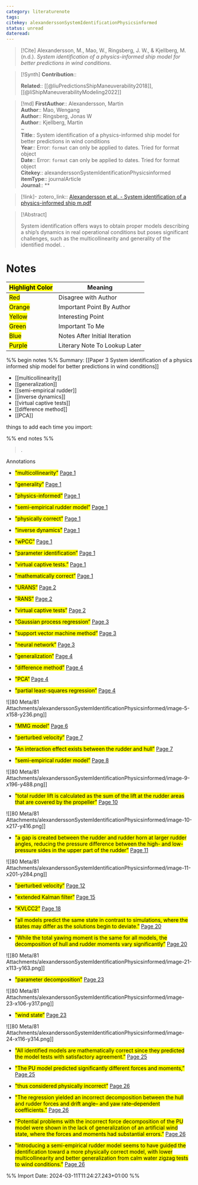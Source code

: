 ```yaml
---
category: literaturenote
tags: 
citekey: alexanderssonSystemIdentificationPhysicsinformed
status: unread
dateread:
---
```


> [!Cite]
> Alexandersson, M., Mao, W., Ringsberg, J. W., & Kjellberg, M. (n.d.). _System identification of a physics-informed ship model for better predictions in wind conditions_.

>[!Synth]
>**Contribution**:: 
>
>**Related**::  [[@liuPredictionsShipManeuverability2018]],   [[@liShipManeuverabilityModeling2022]] 
>

>[!md]
> **FirstAuthor**:: Alexandersson, Martin  
> **Author**:: Mao, Wengang  
> **Author**:: Ringsberg, Jonas W  
> **Author**:: Kjellberg, Martin  
~    
> **Title**:: System identification of a physics-informed ship model for better predictions in wind conditions  
> **Year**:: Error: `format` can only be applied to dates. Tried for format object  
> **Date**:: Error: `format` can only be applied to dates. Tried for format object  
> **Citekey**:: alexanderssonSystemIdentificationPhysicsinformed  
> **itemType**:: journalArticle  
> **Journal**:: **    

> [!link]-
> zotero_link:: [Alexandersson et al. - System identification of a physics-informed ship m.pdf](zotero://select/library/items/GHSB3SIB)


> [!Abstract]
>
> System identification offers ways to obtain proper models describing a ship’s dynamics in real operational conditions but poses significant challenges, such as the multicollinearity and generality of the identified model.
>.
> 
# Notes

| <mark class="hltr-grey">Highlight Color</mark> | Meaning                       |
| ---------------------------------------------- | ----------------------------- |
| <mark class="hltr-red">Red</mark>              | Disagree with Author          |
| <mark class="hltr-orange">Orange</mark>        | Important Point By Author     |
| <mark class="hltr-yellow">Yellow</mark>        | Interesting Point             |
| <mark class="hltr-green">Green</mark>          | Important To Me               |
| <mark class="hltr-blue">Blue</mark>            | Notes After Initial Iteration |
| <mark class="hltr-purple">Purple</mark>        | Literary Note To Lookup Later |

%% begin notes %%
Summary: [[Paper 3 System identification of a physics informed ship model for better predictions in wind conditions]]

* [[multicollinearity]]
* [[generalization]]
* [[semi-empirical rudder]]
* [[inverse dynamics]]
* [[virtual captive tests]]
* [[difference method]]
* [[PCA]]
 
things to add each time you import:

%% end notes %%

>.
 
 Annotations
- <mark class="hltr-green">"multicollinearity”</mark> [Page 1](zotero://open-pdf/library/items/GHSB3SIB?page=1&annotation=GPAZCQKC) 
 
- <mark class="hltr-green">"generality”</mark> [Page 1](zotero://open-pdf/library/items/GHSB3SIB?page=1&annotation=LMC9KZR5) 
 
- <mark class="hltr-green">"physics-informed”</mark> [Page 1](zotero://open-pdf/library/items/GHSB3SIB?page=1&annotation=KQX9VTC7) 
 
- <mark class="hltr-yellow">"semi-empirical rudder model”</mark> [Page 1](zotero://open-pdf/library/items/GHSB3SIB?page=1&annotation=2BWYXA8D) 
 
- <mark class="hltr-green">"physically correct”</mark> [Page 1](zotero://open-pdf/library/items/GHSB3SIB?page=1&annotation=FRC3HWP4) 
 
- <mark class="hltr-green">"inverse dynamics”</mark> [Page 1](zotero://open-pdf/library/items/GHSB3SIB?page=1&annotation=6JXMHYTU) 
 
- <mark class="hltr-yellow">"wPCC”</mark> [Page 1](zotero://open-pdf/library/items/GHSB3SIB?page=1&annotation=EW65FAA5) 
 
- <mark class="hltr-yellow">"parameter identification”</mark> [Page 1](zotero://open-pdf/library/items/GHSB3SIB?page=1&annotation=PUATN9NH) 
 
- <mark class="hltr-yellow">"virtual captive tests.”</mark> [Page 1](zotero://open-pdf/library/items/GHSB3SIB?page=1&annotation=ZA6BVF8J) 
 
- <mark class="hltr-yellow">"mathematically correct”</mark> [Page 1](zotero://open-pdf/library/items/GHSB3SIB?page=1&annotation=U8HATPUA) 
 
- <mark class="hltr-yellow">"URANS”</mark> [Page 2](zotero://open-pdf/library/items/GHSB3SIB?page=2&annotation=E4ER75C4) 
 
- <mark class="hltr-yellow">"RANS”</mark> [Page 2](zotero://open-pdf/library/items/GHSB3SIB?page=2&annotation=73BE3BZE) 
 
- <mark class="hltr-yellow">"virtual captive tests”</mark> [Page 2](zotero://open-pdf/library/items/GHSB3SIB?page=2&annotation=PYYNEWF4) 
 
- <mark class="hltr-orange">"Gaussian process regression”</mark> [Page 3](zotero://open-pdf/library/items/GHSB3SIB?page=3&annotation=A6F2XPLS) 
 
- <mark class="hltr-orange">"support vector machine method”</mark> [Page 3](zotero://open-pdf/library/items/GHSB3SIB?page=3&annotation=9SHDLCTS) 
 
- <mark class="hltr-orange">"neural network”</mark> [Page 3](zotero://open-pdf/library/items/GHSB3SIB?page=3&annotation=YPDTHUL4) 
 
- <mark class="hltr-green">"generalization”</mark> [Page 4](zotero://open-pdf/library/items/GHSB3SIB?page=4&annotation=BVKFG3MN) 
 
- <mark class="hltr-yellow">"difference method”</mark> [Page 4](zotero://open-pdf/library/items/GHSB3SIB?page=4&annotation=KCTRRTXK) 
 
- <mark class="hltr-yellow">"PCA”</mark> [Page 4](zotero://open-pdf/library/items/GHSB3SIB?page=4&annotation=LUCI3VJP) 
 
- <mark class="hltr-yellow">"partial least-squares regression”</mark> [Page 4](zotero://open-pdf/library/items/GHSB3SIB?page=4&annotation=4RBBYP6X) 
 
![[80 Meta/81 Attachments/alexanderssonSystemIdentificationPhysicsinformed/image-5-x158-y236.png]] 
 
- <mark class="hltr-yellow">"MMG model”</mark> [Page 6](zotero://open-pdf/library/items/GHSB3SIB?page=6&annotation=YDD5AXP2) 
 
- <mark class="hltr-green">"perturbed velocity”</mark> [Page 7](zotero://open-pdf/library/items/GHSB3SIB?page=7&annotation=X9XKEEAQ) 
 
- <mark class="hltr-green">"An interaction effect exists between the rudder and hull”</mark> [Page 7](zotero://open-pdf/library/items/GHSB3SIB?page=7&annotation=EZ8TCCMJ) 
 
- <mark class="hltr-yellow">"semi-empirical rudder model”</mark> [Page 8](zotero://open-pdf/library/items/GHSB3SIB?page=8&annotation=ITRJED2H) 
 
![[80 Meta/81 Attachments/alexanderssonSystemIdentificationPhysicsinformed/image-9-x196-y488.png]] 
 
- <mark class="hltr-yellow">"total rudder lift is calculated as the sum of the lift at the rudder areas that are covered by the propeller”</mark> [Page 10](zotero://open-pdf/library/items/GHSB3SIB?page=10&annotation=KRLMCB4M) 
 
![[80 Meta/81 Attachments/alexanderssonSystemIdentificationPhysicsinformed/image-10-x217-y416.png]] 
 
- <mark class="hltr-green">"a gap is created between the rudder and rudder horn at larger rudder angles, reducing the pressure difference between the high- and low-pressure sides in the upper part of the rudder”</mark> [Page 11](zotero://open-pdf/library/items/GHSB3SIB?page=11&annotation=S2SBITV6) 
 
![[80 Meta/81 Attachments/alexanderssonSystemIdentificationPhysicsinformed/image-11-x201-y284.png]] 
 
- <mark class="hltr-green">"perturbed velocity”</mark> [Page 12](zotero://open-pdf/library/items/GHSB3SIB?page=12&annotation=PCAENX5H) 
 
- <mark class="hltr-green">"extended Kalman filter”</mark> [Page 15](zotero://open-pdf/library/items/GHSB3SIB?page=15&annotation=LWLQXP4S) 
 
- <mark class="hltr-yellow">"KVLCC2”</mark> [Page 18](zotero://open-pdf/library/items/GHSB3SIB?page=18&annotation=XWZEQZHE) 
 
- <mark class="hltr-green">"all models predict the same state in contrast to simulations, where the states may differ as the solutions begin to deviate.”</mark> [Page 20](zotero://open-pdf/library/items/GHSB3SIB?page=20&annotation=C64ZHT38) 
 
- <mark class="hltr-green">"While the total yawing moment is the same for all models, the decomposition of hull and rudder moments vary significantly”</mark> [Page 20](zotero://open-pdf/library/items/GHSB3SIB?page=20&annotation=H7IZ8UKN) 
 
![[80 Meta/81 Attachments/alexanderssonSystemIdentificationPhysicsinformed/image-21-x113-y163.png]] 
 
- <mark class="hltr-green">"parameter decomposition”</mark> [Page 23](zotero://open-pdf/library/items/GHSB3SIB?page=23&annotation=QWD3AGFX) 
 
![[80 Meta/81 Attachments/alexanderssonSystemIdentificationPhysicsinformed/image-23-x106-y317.png]] 
 
- <mark class="hltr-yellow">"wind state”</mark> [Page 23](zotero://open-pdf/library/items/GHSB3SIB?page=23&annotation=8YTUDEM8) 
 
![[80 Meta/81 Attachments/alexanderssonSystemIdentificationPhysicsinformed/image-24-x116-y314.png]] 
 
- <mark class="hltr-green">"All identified models are mathematically correct since they predicted the model tests with satisfactory agreement.”</mark> [Page 25](zotero://open-pdf/library/items/GHSB3SIB?page=25&annotation=FUAEYJCH) 
 
- <mark class="hltr-green">"The PU model predicted significantly different forces and moments,”</mark> [Page 25](zotero://open-pdf/library/items/GHSB3SIB?page=25&annotation=U48RT7HT) 
 
- <mark class="hltr-green">"thus considered physically incorrect”</mark> [Page 26](zotero://open-pdf/library/items/GHSB3SIB?page=26&annotation=2ZF7PKHC) 
 
- <mark class="hltr-green">"The regression yielded an incorrect decomposition between the hull and rudder forces and drift angle– and yaw rate–dependent coefficients.”</mark> [Page 26](zotero://open-pdf/library/items/GHSB3SIB?page=26&annotation=X8NSZEPN) 
 
- <mark class="hltr-green">"Potential problems with the incorrect force decomposition of the PU model were shown in the lack of generalization of an artificial wind state, where the forces and moments had substantial errors.”</mark> [Page 26](zotero://open-pdf/library/items/GHSB3SIB?page=26&annotation=QCTYRQIP) 
 
- <mark class="hltr-green">"Introducing a semi-empirical rudder model seems to have guided the identification toward a more physically correct model, with lower multicollinearity and better generalization from calm water zigzag tests to wind conditions.”</mark> [Page 26](zotero://open-pdf/library/items/GHSB3SIB?page=26&annotation=X7TSJPRP) 
 


%% Import Date: 2024-03-11T11:24:27.243+01:00 %%
